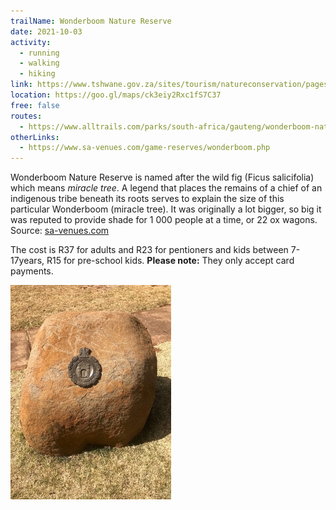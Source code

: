 ```yaml
---
trailName: Wonderboom Nature Reserve
date: 2021-10-03
activity:
  - running
  - walking
  - hiking
link: https://www.tshwane.gov.za/sites/tourism/natureconservation/pages/wonderboom-nature-reserve.aspx
location: https://goo.gl/maps/ck3eiy2Rxc1fS7C37 
free: false
routes: 
  - https://www.alltrails.com/parks/south-africa/gauteng/wonderboom-nature-reserve 
otherLinks:
  - https://www.sa-venues.com/game-reserves/wonderboom.php 
---
```


Wonderboom Nature Reserve is named after the wild fig (Ficus salicifolia) which means *miracle tree*.
A legend that places the remains of a chief of an indigenous tribe beneath its roots serves to explain the size of this particular Wonderboom (miracle tree). It was originally a lot bigger, so big it was reputed to provide shade for 1 000 people at a time, or 22 ox wagons. Source: [sa-venues.com](https://www.sa-venues.com/game-reserves/wonderboom.php)

The cost is R37 for adults and R23 for pentioners and kids between 7-17years, R15 for pre-school kids. **Please note:** They only accept card payments.

![stone monument](wb-stone-national-monument-200px.jpg)
